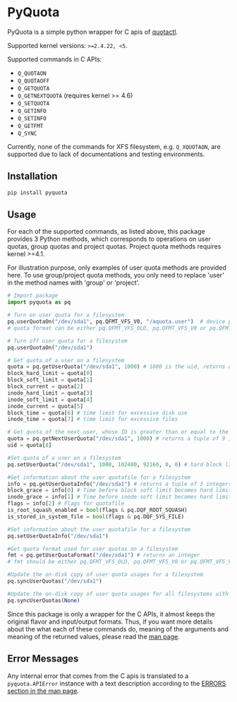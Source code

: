 # PyQuota

PyQuota is a simple python wrapper for C apis of [quotactl](http://man7.org/linux/man-pages/man2/quotactl.2.html).

Supported kernel versions: `>=2.4.22, <5`.

Supported commands in C APIs:

- `Q_QUOTAON`
- `Q_QUOTAOFF`
- `Q_GETQUOTA`
- `Q_GETNEXTQUOTA` (requires kernel >= 4.6)
- `Q_SETQUOTA`
- `Q_GETINFO`
- `Q_SETINFO`
- `Q_GETFMT`
- `Q_SYNC`

Currently, none of the commands for XFS filesystem, e.g. `Q_XQUOTAON`, are supported due to lack of documentations and testing environments.

## Installation

```bash
pip install pyquota
```

## Usage 

For each of the supported commands, as listed above, this package provides 3 Python methods, which corresponds to operations on user quotas, group quotas and project quotas. Project quota methods requires kernel >=4.1.

For illustration purpose, only examples of user quota methods are provided here. To use group/project quota methods, you only need to replace 'user' in the method names with 'group' or 'project'.

```python
# Import package
import pyquota as pq

# Turn on user quota for a filesystem
pq.userQuotaOn("/dev/sda1", pq.QFMT_VFS_V0, "/aquota.user")  # device path, quota format, quota file path 
# quota format can be either pq.QFMT_VFS_OLD, pq.QFMT_VFS_V0 or pq.QFMT_VFS_V1.

# Turn off user quota for a filesystem
pq.userQuotaOn("/dev/sda1")

# Get quota of a user on a filesystem
quota = pq.getUserQuota("/dev/sda1", 1000) # 1000 is the uid, returns a tuple of 8 integers
block_hard_limit = quota[0]
block_soft_limit = quota[1]
block_current = quota[2]
inode_hard_limit = quota[3]
inode_soft_limit = quota[4]
inode_current = quota[5]
block_time = quota[6] # time limit for excessive disk use
inode_time = quota[7] # time limit for excessive files

# Get quota of the next user, whose ID is greater than or equal to the specified ID, on a filesystem
quota = pq.getNextUserQuota("/dev/sda1", 1000) # returns a tuple of 9 integers. The last integer is the user id. 
uid = quota[8]

#Set quota of a user on a filesystem
pq.setUserQuota("/dev/sda1", 1000, 102400, 92160, 0, 0) # hard block limit 100MB, soft block limit 90MB, no inode limits 

#Get information about the user quotafile for a filesystem
info = pq.getUserQuotaInfo("/dev/sda1") # returns a tuple of 3 integers
block_grace = info[0] # Time before block soft limit becomes hard limit
inode_grace = info[1] # Time before inode soft limit becomes hard limit
flags = info[2] # Flags for quotafile
is_root_squash_enabled = bool(flags & pq.DQF_ROOT_SQUASH)
is_stored_in_system_file = bool(flags & pq.DQF_SYS_FILE)

#Set information about the user quotafile for a filesystem
pq.setUserQuotaInfo("/dev/sda1")

#Get quota format used for user quotas on a filesystem
fmt = pq.getUserQuotaFormat("/dev/sda1") # returns an integer 
# fmt should be either pq.QFMT_VFS_OLD, pq.QFMT_VFS_V0 or pq.QFMT_VFS_V1

#Update the on-disk copy of user quota usages for a filesystem
pq.syncUserQuotas("/dev/sda1")

#Update the on-disk copy of user quota usages for all filesystems with active quotas
pq.syncUserQuotas(None)
```

Since this package is only a wrapper for the C APIs, it almost keeps the original flavor and input/output formats. Thus, if you want more details about the what each of these commands do, meaning of the arguments and meaning of the returned values, please read the [man page](http://man7.org/linux/man-pages/man2/quotactl.2.html). 

## Error Messages

Any internal error that comes from the C apis is translated to a `pyquota.APIError` instance with a text description according to the [ERRORS section in the man page](http://man7.org/linux/man-pages/man2/quotactl.2.html#ERRORS).
  